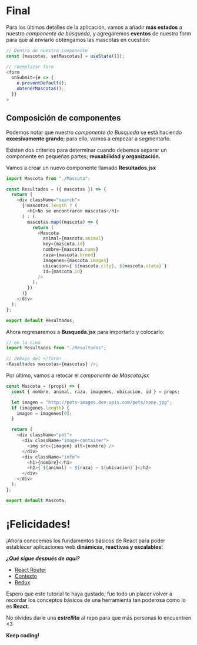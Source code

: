 # Final

Para los últimos detalles de la aplicación, vamos a añadir **más estados** a nuestro *componente de búsqueda*, y agregaremos **eventos**  de nuestro form para que al enviarlo obtengamos las mascotas en cuestión:

```javascript
// Dentro de nuestro componente
const [mascotas, setMascotas] = useState([]);

// reemplazar form
<form
  onSubmit={e => {
    e.preventDefault();
	obtenerMascotas();
  }}
>
```

## Composición de componentes

Podemos notar que nuestro *componente de Busqueda* se está haciendo **excesivamente grande**; para ello, vamos a empezar a segmentarlo. 

Existen dos criterios para determinar cuando debemos separar un componente en pequeñas partes; **reusabilidad y organización.** 

Vamos a crear un nuevo componente llamado **Resultados.jsx**
```javascript
import Mascota from "./Mascota";

const Resultados = ({ mascotas }) => {
  return (
    <div className="search">
      {!mascotas.length ? (
        <h1>No se encontraron mascotas</h1>
      ) : (
        mascotas.map((mascota) => {
          return (
            <Mascota
              animal={mascota.animal}
              key={mascota.id}
              nombre={mascota.name}
              raza={mascota.breed}
              imagenes={mascota.images}
              ubicacion={`${mascota.city}, ${mascota.state}`}
              id={mascota.id}
            />
          );
        })
      )}
    </div>
  );
};

export default Resultados;
```

Ahora regresaremos a **Busqueda.jsx** para importarlo y colocarlo: 

```javascript
// en la cima
import Resultados from "./Resultados";

// debajo del </form>
<Resultados mascotas={mascotas} />;
```


Por último, vamos a retocar el *componente de Mascota.jsx*

```javascript
const Mascota = (props) => {
  const { nombre, animal, raza, imagenes, ubicacion, id } = props;

  let imagen = "http://pets-images.dev-apis.com/pets/none.jpg";
  if (imagenes.length) {
    imagen = imagenes[0];
  }

  return (
    <div className="pet">
      <div className="image-container">
        <img src={imagen} alt={nombre} />
      </div>
      <div className="info">
        <h1>{nombre}</h1>
        <h2>{`${animal} — ${raza} — ${ubicacion}`}</h2>
      </div>
    </div>
  );
};

export default Mascota;
```
# ¡Felicidades!
¡Ahora conocemos los fundamentos básicos de React para poder establecer aplicaciones web **dinámicas, reactivas y escalables**!

***¿Qué sigue después de aquí?***

 - [React Router](https://reactrouter.com/)
 - [Contexto](https://reactrouter.com/)
 - [Redux](https://react-redux.js.org/)

Espero que este tutorial te haya gustado; fue todo un placer volver a recordar los conceptos básicos de una herramienta tan poderosa como lo es **React**. 

No olvides darle una ***estrellita*** al repo para que más personas lo encuentren <3 

**Keep coding!**
